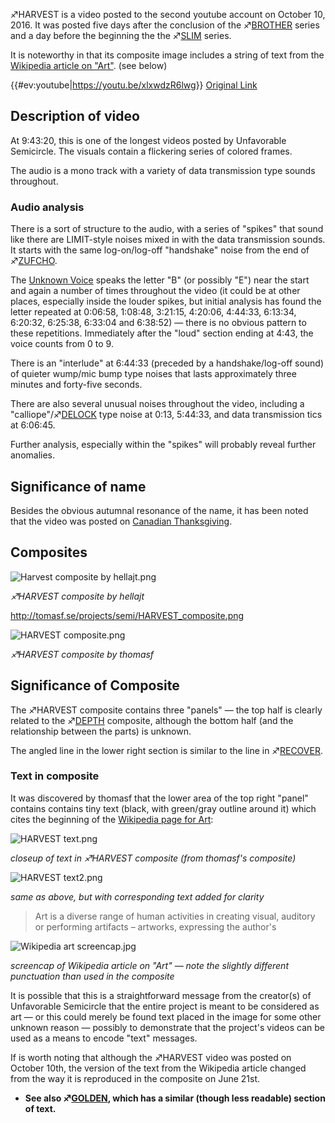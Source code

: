 ♐HARVEST is a video posted to the second youtube account on October 10,
2016. It was posted five days after the conclusion of the
♐[BROTHER](BROTHER "wikilink") series and a day before the beginning
the the ♐[SLIM](SLIM "wikilink") series.

It is noteworthy in that its composite image includes a string of text
from the [Wikipedia article on
"Art"](https://en.wikipedia.org/wiki/Art). (see below)

{{\#ev:youtube|<https://youtu.be/xlxwdzR6lwg>}} [Original
Link](https://youtu.be/Zi0Xvn2AeFc)

## Description of video

At 9:43:20, this is one of the longest videos posted by Unfavorable
Semicircle. The visuals contain a flickering series of colored frames.

The audio is a mono track with a variety of data transmission type
sounds throughout.

### Audio analysis

There is a sort of structure to the audio, with a series of "spikes"
that sound like there are LIMIT-style noises mixed in with the data
transmission sounds. It starts with the same log-on/log-off "handshake"
noise from the end of ♐[ZUFCHO](ZUFCHO "wikilink").

The [Unknown Voice](Unknown_Voice "wikilink") speaks the letter "B" (or
possibly "E") near the start and again a number of times throughout the
video (it could be at other places, especially inside the louder spikes,
but initial analysis has found the letter repeated at 0:06:58, 1:08:48,
3:21:15, 4:20:06, 4:44:33, 6:13:34, 6:20:32, 6:25:38, 6:33:04 and
6:38:52) — there is no obvious pattern to these repetitions. Immediately
after the "loud" section ending at 4:43, the voice counts from 0 to 9.

There is an "interlude" at 6:44:33 (preceded by a handshake/log-off
sound) of quieter wump/mic bump type noises that lasts approximately
three minutes and forty-five seconds.

There are also several unusual noises throughout the video, including a
"calliope"/♐[DELOCK](DELOCK "wikilink") type noise at 0:13, 5:44:33, and
data transmission tics at 6:06:45.

Further analysis, especially within the "spikes" will probably reveal
further anomalies.

## Significance of name

Besides the obvious autumnal resonance of the name, it has been noted
that the video was posted on [Canadian
Thanksgiving](https://en.wikipedia.org/wiki/Thanksgiving_\(Canada\)).

## Composites

![ Harvest composite by hellajt.png](_Harvest_composite_by_hellajt.png
" Harvest composite by hellajt.png")

*♐HARVEST composite by hellajt*

<http://tomasf.se/projects/semi/HARVEST_composite.png>

![ HARVEST composite.png](_HARVEST_composite.png
" HARVEST composite.png")

*♐HARVEST composite by thomasf*

## Significance of Composite

The ♐HARVEST composite contains three "panels" — the top half is clearly
related to the ♐[DEPTH](DEPTH "wikilink") composite, although the bottom
half (and the relationship between the parts) is unknown.

The angled line in the lower right section is similar to the line in
♐[RECOVER](RECOVER "wikilink").

### Text in composite

It was discovered by thomasf that the lower area of the top right
"panel" contains contains tiny text (black, with green/gray outline
around it) which cites the beginning of the [Wikipedia page for
Art](https://en.wikipedia.org/wiki/Art):

![ HARVEST text.png](_HARVEST_text.png " HARVEST text.png")

*closeup of text in ♐HARVEST composite (from thomasf's composite)*

![ HARVEST text2.png](_HARVEST_text2.png " HARVEST text2.png")

*same as above, but with corresponding text added for clarity*

> Art is a diverse range of human activities in creating visual,
> auditory or performing artifacts – artworks, expressing the author's

![ Wikipedia art screencap.jpg](_Wikipedia_art_screencap.jpg
" Wikipedia art screencap.jpg")

*screencap of Wikipedia article on "Art" — note the slightly different
punctuation than used in the composite*

It is possible that this is a straightforward message from the
creator(s) of Unfavorable Semicircle that the entire project is meant to
be considered as art — or this could merely be found text placed in the
image for some other unknown reason — possibly to demonstrate that the
project's videos can be used as a means to encode "text" messages.

If is worth noting that although the ♐HARVEST video was posted on
October 10th, the version of the text from the Wikipedia article changed
from the way it is reproduced in the composite on June 21st.

  - **See also ♐[GOLDEN](GOLDEN "wikilink"), which has a similar (though
    less readable) section of text.**
